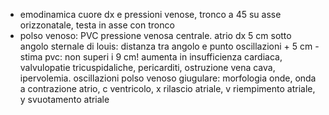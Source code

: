 - emodinamica cuore dx e pressioni venose, tronco a 45 su asse orizzonatale, testa in asse con tronco
- polso venoso: PVC pressione venosa centrale. atrio dx 5 cm sotto angolo sternale di louis: distanza tra angolo e punto oscillazioni + 5 cm - stima pvc: non superi i 9 cm! aumenta in insufficienza cardiaca, valvulopatie tricuspidaliche, pericarditi, ostruzione vena cava, ipervolemia. oscillazioni polso venoso giugulare: morfologia onde, onda a contrazione atrio, c ventricolo, x rilascio atriale, v riempimento atriale, y svuotamento atriale